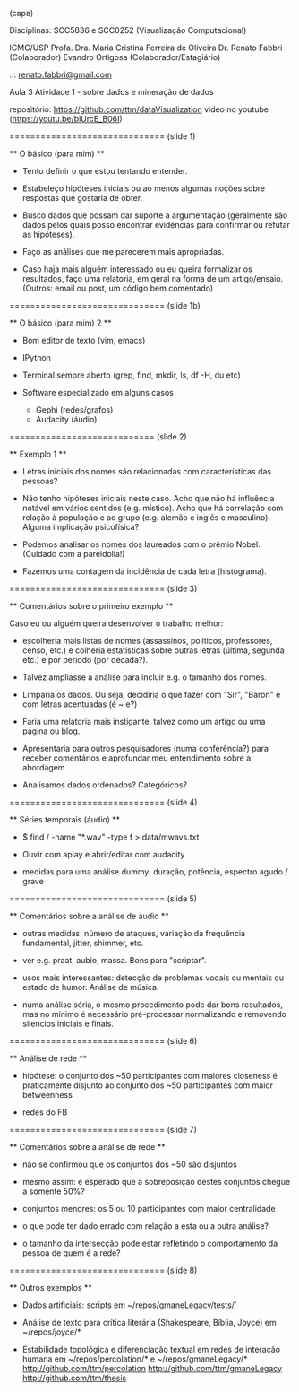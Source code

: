 (capa)





Disciplinas: SCC5836 e SCC0252 (Visualização Computacional)

ICMC/USP
Profa. Dra. Maria Cristina Ferreira de Oliveira
Dr. Renato Fabbri (Colaborador)
Evandro Ortigosa  (Colaborador/Estagiário)

::: renato.fabbri@gmail.com

Aula 3
Atividade 1 - sobre dados e mineração de dados

repositório: https://github.com/ttm/dataVisualization
video no youtube (https://youtu.be/blUrcE_B06I)






























==============================
(slide 1)


** O básico (para mim) **

* Tento definir o que estou tentando entender.

* Estabeleço hipóteses iniciais ou
ao menos algumas noções sobre respostas que gostaria de obter.

* Busco dados que possam dar suporte à argumentação
(geralmente são dados pelos quais posso encontrar evidências
para confirmar ou refutar as hipóteses).

* Faço as análises que me parecerem mais apropriadas.

* Caso haja mais alguém interessado ou eu queira formalizar os resultados,
faço uma relatoria, em geral na forma de um artigo/ensaio.
(Outros: email ou post, um código bem comentado)



















==============================
(slide 1b)


** O básico (para mim) 2 **


* Bom editor de texto (vim, emacs)

* IPython

* Terminal sempre aberto (grep, find, mkdir, ls, df -H, du etc)

* Software especializado em alguns casos
  - Gephi (redes/grafos)
  - Audacity (áudio)























============================
(slide 2)


** Exemplo 1 **

* Letras iniciais dos nomes são relacionadas com características das pessoas?

* Não tenho hipóteses iniciais neste caso.
Acho que não há influência notável em vários sentidos (e.g. místico).
Acho que há correlação com relação à população e ao grupo (e.g. alemão e inglês e masculino).
Alguma implicação psicofísica?

* Podemos analisar os nomes dos laureados com o prêmio Nobel.
(Cuidado com a pareidolia!)

* Fazemos uma contagem da incidência de cada letra (histograma).































==============================
(slide 3)

** Comentários sobre o primeiro exemplo **

Caso eu ou alguém queira desenvolver o trabalho melhor:
- escolheria mais listas de nomes (assassinos, políticos, professores, censo, etc.)
e colheria estatísticas sobre outras letras (última, segunda etc.)
e por período (por década?).

- Talvez ampliasse a análise para incluir e.g. o tamanho dos nomes.

- Limparia os dados. Ou seja, decidiria o que fazer
com "Sir", "Baron" e com letras acentuadas (é ~ e?)

- Faria uma relatoria mais instigante, talvez como um artigo ou uma página ou blog.

- Apresentaria para outros pesquisadores (numa conferência?) para receber comentários e aprofundar meu entendimento sobre a abordagem.

- Analisamos dados ordenados? Categóricos? 




































==============================
(slide 4)


** Séries temporais (áudio) **

- $ find / -name "*.wav" -type f > data/mwavs.txt

- Ouvir com aplay e abrir/editar com audacity

- medidas para uma análise dummy: duração, potência, espectro agudo / grave























==============================
(slide 5)


** Comentários sobre a análise de áudio **


- outras medidas: número de ataques, variação da frequência fundamental,
jitter, shimmer, etc.

- ver e.g. praat, aubio, massa. Bons para "scriptar".

- usos mais interessantes: detecção de problemas vocais ou mentais
ou estado de humor. Análise de música.

- numa análise séria, o mesmo procedimento pode dar bons resultados,
mas no mínimo é necessário pré-processar normalizando e
removendo silencios iniciais e finais.












==============================
(slide 6)

** Análise de rede **

- hipótese: o conjunto dos ~50 participantes com maiores closeness
é praticamente disjunto ao conjunto dos ~50 participantes com maior betweenness

- redes do FB














==============================
(slide 7)

** Comentários sobre a análise de rede **

- não se confirmou que os conjuntos dos ~50 são disjuntos

- mesmo assim: é esperado que a sobreposição destes conjuntos
chegue a somente 50%?

- conjuntos menores: os 5 ou 10 participantes com maior centralidade

- o que pode ter dado errado com relação a esta ou a outra análise?

- o tamanho da intersecção pode estar refletindo o comportamento da
pessoa de quem é a rede?


















==============================
(slide 8)

** Outros exemplos **

- Dados artificiais: scripts em ~/repos/gmaneLegacy/tests/`

- Análise de texto para crítica literária (Shakespeare, Bíblia, Joyce)
   em ~/repos/joyce/*

- Estabilidade topológica e diferenciação textual em redes de interação humana
   em ~/repos/percolation/* e ~/repos/gmaneLegacy/*
   http://github.com/ttm/percolation
   http://github.com/ttm/gmaneLegacy
   http://github.com/ttm/thesis

































































































































































































































































































































































































































































































































































































































































































































































































































































































































































































































































































































































































































































































































































































































































































































































































































































































































































































































































































































































































































































































































































































































































































































































































































































































































































































































































































































































































































































































































































































































































































































































































































































































































































































































































































































































































































































































































































































































































































































































































































































































































































































































































































































































































































































































































































































































































































































































































































































































































































































































































































































































































































































































































































































































































































































































































































































































































































































































































































































































































